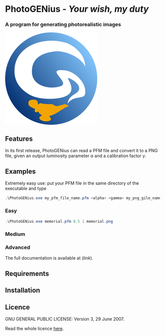 # PhotoGENius - _Your wish, my duty_
### A program for generating photorealistic images

![](logoPGEN.png) 

<!-- add here a funny but explanatory image, maybe one of a genius! -->

## Features

In its first release, PhotoGENius can read a PFM file and convert it to a PNG file, given an output luminosity parameter $\alpha$ and a calibration factor $\gamma$.

## Examples
Extremely easy use: put your PFM file in the same directory of the executable and type
```c#
.\PhotoGENius.exe my_pfm_file_name.pfm <alpha> <gamma> my_png_gile_name.png
```
### Easy
```c#
.\PhotoGENius.exe memorial.pfm 0.5 1 memorial.png
```

### Medium
### Advanced

The full documentation is available at (_link_).

## Requirements

## Installation

## Licence
GNU GENERAL PUBLIC LICENSE: Version 3, 29 June 2007.

Read the whole licence [here](LICENCE).
